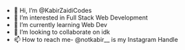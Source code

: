 - 👋 Hi, I’m @KabirZaidiCodes
- 👀 I’m interested in Full Stack Web Development
- 🌱 I’m currently learning Web Dev
- 💞️ I’m looking to collaborate on idk
- 📫 How to reach me- @notkabir__ is my Instagram Handle

<!---
KabirZaidiCodes/KabirZaidiCodes is a ✨ special ✨ repository because its `README.md` (this file) appears on your GitHub profile.
You can click the Preview link to take a look at your changes.
--->
